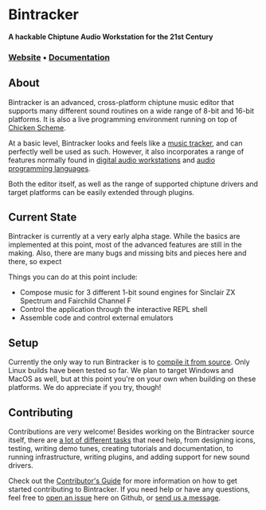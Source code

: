 # Bintracker

**A hackable Chiptune Audio Workstation for the 21st Century**

### [Website](https://bintracker.org) • [Documentation](https://bintracker.org/documentation)


## About

Bintracker is an advanced, cross-platform chiptune music editor that supports many different sound routines on a wide range of 8-bit and 16-bit platforms. It is also a live programming environment running on top of [Chicken Scheme](https://call-cc.org/).

At a basic level, Bintracker looks and feels like a [music tracker](https://en.wikipedia.org/wiki/Tracker_(music_software)), and can perfectly well be used as such. However, it also incorporates a range of features normally found in [digital audio workstations](https://en.wikipedia.org/wiki/Digital_audio_workstation) and [audio programming languages](https://en.wikipedia.org/wiki/Audio_programming_language).

Both the editor itself, as well as the range of supported chiptune drivers and target platforms can be easily extended through plugins.


## Current State

Bintracker is currently at a very early alpha stage. While the basics are implemented at this point, most of the advanced features are still in the making. Also, there are many bugs and missing bits and pieces here and there, so expect

Things you can do at this point include:

- Compose music for 3 different 1-bit sound engines for Sinclair ZX Spectrum and Fairchild Channel F
- Control the application through the interactive REPL shell
- Assemble code and control external emulators


## Setup

Currently the only way to run Bintracker is to [compile it from source](https://bintracker.org/documentation/setup.html). Only Linux builds have been tested so far. We plan to target Windows and MacOS as well, but at this point you're on your own when building on these platforms. We do appreciate if you try, though!


## Contributing

Contributions are very welcome! Besides working on the Bintracker source itself, there are [a lot of different tasks](https://bintracker.org/documentation/TODO.html) that need help, from designing icons, testing, writing demo tunes, creating tutorials and documentation, to running infrastructure, writing plugins, and adding support for new sound drivers.

Check out the [Contributor's Guide](https://bintracker.org/documentation/contributing.html) for more information on how to get started contributing to Bintracker. If you need help or have any questions, feel free to [open an issue](https://github.com/utz82/bintracker/issues) here on Github, or [send us a message](https://bintracker.org/contact/).
